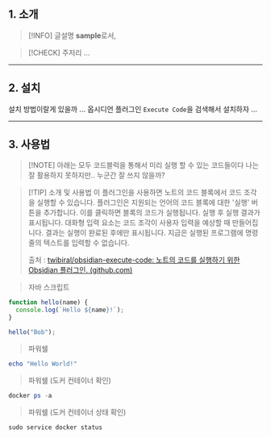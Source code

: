 ## 1. 소개

> [!INFO] 글설명
> **sample**로서,

> [!CHECK] 주저리
> ...

---
## 2. 설치

설치 방법이랄게 있을까 ...
옵시디언 플러그인 `Execute Code`을 검색해서 설치하자 ...

---

## 3. 사용법

> [!NOTE] 아래는 모두 코드블럭을 통해서 미리 실행 할 수 있는 코드들이다
> 나는 잘 활용하지 못하지만.. 누군간 잘 쓰지 않을까?

> [!TIP] 소개 및 사용법
> 이 플러그인을 사용하면 노트의 코드 블록에서 코드 조각을 실행할 수 있습니다. 플러그인은 지원되는 언어의 코드 블록에 대한 '실행' 버튼을 추가합니다. 이를 클릭하면 블록의 코드가 실행됩니다. 실행 후 실행 결과가 표시됩니다. 대화형 입력 요소는 코드 조각이 사용자 입력을 예상할 때 만들어집니다. 결과는 실행이 완료된 후에만 표시됩니다. 지금은 실행된 프로그램에 명령줄의 텍스트를 입력할 수 없습니다.
> 
> 출처 : [twibiral/obsidian-execute-code: 노트의 코드를 실행하기 위한 Obsidian 플러그인. (github.com)](https://github.com/twibiral/obsidian-execute-code)

> 자바 스크립트

```javascript
function hello(name) {
  console.log(`Hello ${name}!`);
}

hello("Bob");
```

> 파워쉘

```powershell
echo "Hello World!"
```

> 파워쉘 (도커 컨테이너 확인)

```powershell
docker ps -a
```

> 파워쉘 (도커 컨테이너 상태 확인)

```powershell
sudo service docker status
```
